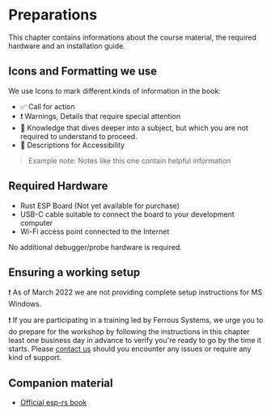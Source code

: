 # Preparations

This chapter contains informations about the course material, the required hardware and an installation guide.

## Icons and Formatting we use

We use Icons to mark different kinds of information in the book:
* ✅ Call for action
* ❗️ Warnings, Details that require special attention
* 🔎 Knowledge that dives deeper into a subject, but which you are not required to understand to proceed.
* 💬 Descriptions for Accessibility

> Example note: Notes like this one contain helpful information

## Required Hardware

- Rust ESP Board (Not yet available for purchase)
- USB-C cable suitable to connect the board to your development computer
- Wi-Fi access point connected to the Internet

No additional debugger/probe hardware is required.

## Ensuring a working setup
❗️ As of March 2022 we are not providing complete setup instructions for MS Windows.

❗️ If you are participating in a training led by Ferrous Systems, we urge you to do prepare for the workshop by following the instructions in this chapter least one business day in advance to verify you're ready to go by the time it starts. Please [contact us](training@ferrous-systems.com) should you encounter any issues or require any kind of support.


## Companion material

- [Official esp-rs book](https://esp-rs.github.io/book/introduction.html) 